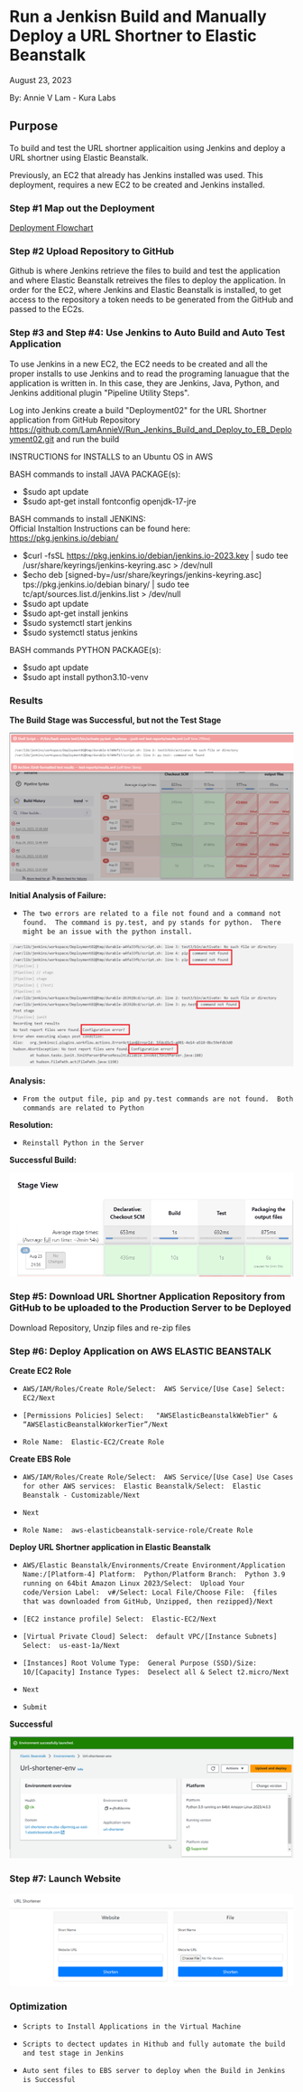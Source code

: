 
# Run a Jenkisn Build and Manually Deploy a URL Shortner to Elastic Beanstalk

August 23, 2023

By:  Annie V Lam - Kura Labs

## Purpose
To build and test the URL shortner applicaition using Jenkins and deploy a URL shortner using Elastic Beanstalk.

Previously, an EC2 that already has Jenkins installed was used.  This deployment, requires a new EC2 to be created and Jenkins installed.

### Step #1 Map out the Deployment

[Deployment Flowchart](Images/Deployment_Pipeline.png)

### Step #2 Upload Repository to GitHub

Github is where Jenkins retrieve the files to build and test the application and where Elastic Beanstalk retreives the files to deploy the application.  In order for the EC2, where Jenkins and Elastic Beanstalk is installed, to get access to the repository a token needs to be generated from the GitHub and passed to the EC2s.

### Step #3 and Step #4:  Use Jenkins to Auto Build and Auto Test Application

To use Jenkins in a new EC2, the EC2 needs to be created and all the proper installs to use Jenkins and to read the programing lanuague that the application is written in. In this case, they are Jenkins, Java, Python, and Jenkins additional plugin "Pipeline Utility Steps".

Log into Jenkins create a build "Deployment02" for the URL Shortner application from GitHub Repository https://github.com/LamAnnieV/Run_Jenkins_Build_and_Deploy_to_EB_Deployment02.git and run the build

INSTRUCTIONS for INSTALLS to an Ubuntu OS in AWS

BASH commands to install JAVA PACKAGE(s):
-   $sudo apt update   
-   $sudo apt-get install fontconfig openjdk-17-jre

BASH commands to install JENKINS:  
Official Instaltion Instructions can be found here: https://pkg.jenkins.io/debian/
-   $curl -fsSL https://pkg.jenkins.io/debian/jenkins.io-2023.key | sudo tee /usr/share/keyrings/jenkins-keyring.asc > /dev/null
-   $echo deb [signed-by=/usr/share/keyrings/jenkins-keyring.asc] tps://pkg.jenkins.io/debian binary/ | sudo tee tc/apt/sources.list.d/jenkins.list > /dev/null
-   $sudo apt update
-   $sudo apt-get install jenkins
-   $sudo systemctl start jenkins
-   $sudo systemctl status jenkins

BASH commands PYTHON PACKAGE(s):
-   $sudo apt update
-   $sudo apt install python3.10-venv

### Results

****The Build Stage was Successful, but not the Test Stage****

![Jenkins Unsuccessful Build](Images/Jenkins_Unsuccessful.png)

**Initial Analysis of Failure:**

-     The two errors are related to a file not found and a command not found.  The command is py.test, and py stands for python.  There might be an issue with the python install.

![Jenkins Output for Unsuccessful Build](Images/Jenkins_Output_Issues.png)

**Analysis:**
-     From the output file, pip and py.test commands are not found.  Both commands are related to Python

**Resolution:**

-     Reinstall Python in the Server

****Successful Build:****

![Jenkins Successful Build](Images/Jenkins_Success.png)


### Step #5:  Download URL Shortner Application Repository from GitHub to be uploaded to the Production Server to be Deployed

Download Repository, Unzip files and re-zip files

### Step #6:  Deploy Application on AWS ELASTIC BEANSTALK

**Create EC2 Role**

-     AWS/IAM/Roles/Create Role/Select:  AWS Service/[Use Case] Select:  EC2/Next
-     [Permissions Policies] Select:   "AWSElasticBeanstalkWebTier" & “AWSElasticBeanstalkWorkerTier”/Next
-     Role Name:  Elastic-EC2/Create Role

**Create EBS Role**

-     AWS/IAM/Roles/Create Role/Select:  AWS Service/[Use Case] Use Cases for other AWS services:  Elastic Beanstalk/Select:  Elastic Beanstalk - Customizable/Next
-     Next
-     Role Name:  aws-elasticbeanstalk-service-role/Create Role

**Deploy URL Shortner application in Elastic Beanstalk**

-     AWS/Elastic Beanstalk/Environments/Create Environment/Application Name:/[Platform-4] Platform:  Python/Platform Branch:  Python 3.9 running on 64bit Amazon Linux 2023/Select:  Upload Your code/Version Label:  v#/Select: Local File/Choose File:  {files that was downloaded from GitHub, Unzipped, then rezipped}/Next
-     [EC2 instance profile] Select:  Elastic-EC2/Next
-     [Virtual Private Cloud] Select:  default VPC/[Instance Subnets] Select:  us-east-1a/Next
-     [Instances] Root Volume Type:  General Purpose (SSD)/Size:  10/[Capacity] Instance Types:  Deselect all & Select t2.micro/Next
-     Next
-     Submit
**Successful**

![URL Shortener Successfully Deployed](Images/EBS_Results.png)
 
### Step #7:  Launch Website

![URL Shortener Successfully Deployed](Images/URL_Shortner.png)
            
### Optimization
-     Scripts to Install Applications in the Virtual Machine
-     Scripts to dectect updates in Hithub and fully automate the build and test stage in Jenkins
-     Auto sent files to EBS server to deploy when the Build in Jenkins is Successful 


  
